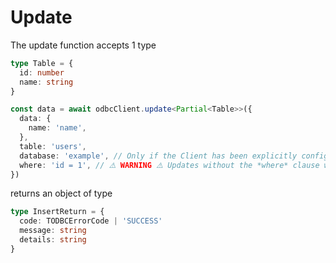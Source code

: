 # Update

The update function accepts 1 type

```typescript
type Table = {
  id: number
  name: string
}

const data = await odbcClient.update<Partial<Table>>({
  data: {
    name: 'name',
  },
  table: 'users',
  database: 'example', // Only if the Client has been explicitly configured
  where: 'id = 1', // ⚠️ WARNING ⚠️ Updates without the *where* clause will update all records
})
```

returns an object of type
```typescript
type InsertReturn = {
  code: TODBCErrorCode | 'SUCCESS'
  message: string
  details: string
}
```
